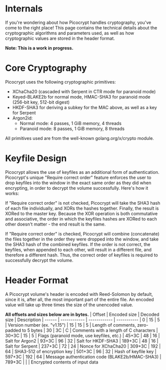 # Internals
If you're wondering about how Picocrypt handles cryptography, you've come to the right place! This page contains the technical details about the cryptographic algorithms and parameters used, as well as how cryptographic values are stored in the header format.

**Note: This is a work in progress.**

# Core Cryptography
Picocrypt uses the following cryptographic primitives:
- XChaCha20 (cascaded with Serpent in CTR mode for paranoid mode)
- Keyed-BLAKE2b for normal mode, HMAC-SHA3 for paranoid mode (256-bit key, 512-bit digest)
- HKDF-SHA3 for deriving a subkey for the MAC above, as well as a key for Serpent
- Argon2id:
    - Normal mode: 4 passes, 1 GiB memory, 4 threads
    - Paranoid mode: 8 passes, 1 GiB memory, 8 threads

All primitives used are from the well-known golang.org/x/crypto module.

# Keyfile Design
Picocrypt allows the use of keyfiles as an additional form of authentication. Picocrypt's unique "Require correct order" feature enforces the user to drop keyfiles into the window in the exact same order as they did when encrypting, in order to decrypt the volume successfully. Here's how it works:

If "Require correct order" is not checked, Picocrypt will take the SHA3 hash of each file individually, and XORs the hashes together. Finally, the result is XORed to the master key. Because the XOR operation is both commutative and associative, the order in which the keyfiles hashes are XORed to each other doesn't matter - the end result is the same.

If "Require correct order" is checked, Picocrypt will combine (concatenate) the files together in the order they were dropped into the window, and take the SHA3 hash of the combined keyfiles. If the order is not correct, the keyfiles, when appended to each other, will result in a different file, and therefore a different hash. Thus, the correct order of keyfiles is required to successfully decrypt the volume.

# Header Format
A Picocrypt volume's header is encoded with Reed-Solomon by default, since it is, after all, the most important part of the entire file. An encoded value will take up three times the size of the unencoded value.

**All offsets and sizes below are in bytes.**
| Offset | Encoded size | Decoded size | Description
| ------ | ------------ | ------------ | -----------
| 0      | 15           | 5            | Version number (ex. "v1.15")
| 15     | 15           | 5            | Length of comments, zero-padded to 5 bytes
| 30     | 3C           | C            | Comments with a length of C characters
| 30+3C  | 15           | 5            | Flags (paranoid mode, use keyfiles, etc.)
| 45+3C  | 48           | 16           | Salt for Argon2
| 93+3C  | 96           | 32           | Salt for HKDF-SHA3
| 189+3C | 48           | 16           | Salt for Serpent
| 237+3C | 72           | 24           | Nonce for XChaCha20
| 309+3C | 192          | 64           | SHA3-512 of encryption key
| 501+3C | 96           | 32           | Hash of keyfile key
| 597+3C | 192          | 64           | Message authentication code (BLAKE2b/HMAC-SHA3)
| 789+3C |              |              | Encrypted contents of input data
